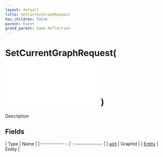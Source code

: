 ```yaml
---
layout: default
title: SetCurrentGraphRequest
has_children: false
parent: Event
grand_parent: Game Reflection
---
```

# SetCurrentGraphRequest( ![ EntityEventBase ](game-reflection/events/entity_event_base.md) )
Description 

## Fields
| Type | Name |
|:------------ - | : -------------- |
| [uint](game-reflection/components/uint.md) | GraphId |
| [Entity](game-reflection/classes/entity.md) | Entity |
